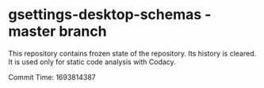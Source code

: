 # gsettings-desktop-schemas - master branch

This repository contains frozen state of the repository.
Its history is cleared. It is used only for static code
analysis with Codacy.

Commit Time: 1693814387